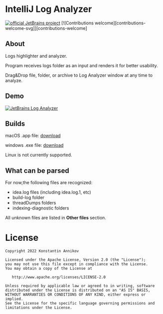 # IntelliJ Log Analyzer 
[![official JetBrains project](https://jb.gg/badges/official-flat-square.svg)](https://confluence.jetbrains.com/display/ALL/JetBrains+on+GitHub) [![Contributions welcome][contributions-welcome-svg]][contributions-welcome]
## About

Logs highlighter and analyzer. 

Program receives logs folder as an input and renders it for better usability.

Drag&Drop file, folder, or archive to Log Analyzer window at any time to analyze. 

## Demo 

[![JetBrains Log Analyzer](https://img.youtube.com/vi/BJf6XB2KGMg/0.jpg)](https://www.youtube.com/watch?v=BJf6XB2KGMg "JetBrains Log Analyzer")

## Builds

macOS .app file:  [download](https://github.com/annikovk/idea_log_analyzer/blob/master/build/bin/JetBrains%20Log%20Analyzer.app.zip?raw=true)

windows .exe file:  [download](https://github.com/annikovk/idea_log_analyzer/blob/master/build/bin/LogAnalyzer.exe?raw=true)

Linux is not currently supported. 

## What can be parsed

For now,the following files are recognized: 
- idea.log files (including idea.log.1, etc)
- build-log folder
- threadDumps folders
- indexing-diagnostic folders

All unknown files are listed in **Other files** section.

License
=======
    Copyright 2022 Konstantin Annikov

    Licensed under the Apache License, Version 2.0 (the "License");
    you may not use this file except in compliance with the License.
    You may obtain a copy of the License at

       http://www.apache.org/licenses/LICENSE-2.0

    Unless required by applicable law or agreed to in writing, software
    distributed under the License is distributed on an "AS IS" BASIS,
    WITHOUT WARRANTIES OR CONDITIONS OF ANY KIND, either express or implied.
    See the License for the specific language governing permissions and
    limitations under the License.
